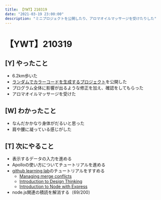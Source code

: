 ```yaml
---
title: 【YWT】210319
date: "2021-03-19 23:00:00"
description: "ミニプロジェクトを公開したり、アロマオイルマッサージを受けたりした"
---
```


# 【YWT】210319

## [Y] やったこと

- 6.2km歩いた
- [ランダムでカラーコードを生成するプロジェクト](https://random-color-pallete.expfrom.me/)を公開した
- プログラム全体に影響が出るような修正を加え、確認をしてもらった
- アロマオイルマッサージを受けた

## [W] わかったこと

- なんだかかなり身体がだるいと思った
- 肩や腰に凝っている感じがした

## [T] 次にやること

- 表示するデータの入力を進める
- Apolloの使い方についてチュートリアルを進める
- [github learning lab](https://lab.github.com/githubtraining)のチュートリアルをすすめる
  - [Managing merge conflicts](https://lab.github.com/githubtraining/managing-merge-conflicts)
  - [Introduction to Design Thinking](https://lab.github.com/githubtraining/introduction-to-design-thinking)
  - [Introduction to Node with Express](https://lab.github.com/everydeveloper/introduction-to-node-with-express)
- node.js関連の積読を解消する（69/200）
